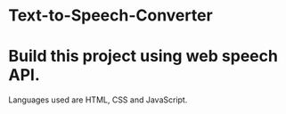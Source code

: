 # Text-to-Speech-Converter
# Build this project using web speech API.
Languages used are HTML, CSS and JavaScript.

